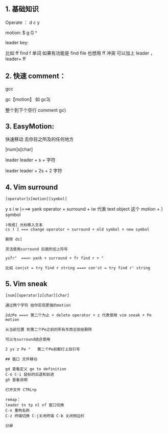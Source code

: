 ## 1. 基础知识

Operate ： d c y

motion: $ g G ^

leader key:

比如 ff find f 单词 如果有功能是 find file 也想用 ff 冲突 可以加上 leader ，leader+ ff

## 2. 快速 comment：

gcc

gc【motion】 如 gc3j

整个到下个空行 comment gc}

## 3. EasyMotion:

快速移动 去你目之所及的任何地方

<space><space>[num]s[char]

leader leader + s + 字符

leader leader + 2s + 2 字符

## 4. Vim surround

    [operator]s[motion][symbol]

y s i w )===> yank operator + surround + iw 代表 text object 这个 motion + ）symbol

    )改成] 光标移入文本
    cs ) ] === change operator + surround + old symbol + new symbol

    删除 ds]

    灵活使用surround 后面的加上符号

    ysfr"  ===> yank + surround + fr find r + "

    比如 con|st = try find r string ===> con'st = try find r' string

## 5. Vim sneak

    [num][operator]z[char][char]

    通过两个字符 给你实现更强的motion

    2dzPe ===> 第二个为止 + delete operator + z 代表使用 vim sneak + Pe motion

    从当前位置 到第二个Pe之前的所有东西全部给删除

    可以与surround结合使用

    2 ys z Pe "   第二个Pe前都打上双引号

    ## 窗口 文件移动

    gd 查看定义 go to definition
    C-o C-i 鼠标的后退和前进
    gh 查看说明

    打开文件 CTRL+p

    remap：
    leader tn tp nl nf 窗口切换
    C-n 重构名称
    C-z 终端切换 C-j关闭终端 C-b 关闭侧边栏

    分屏
